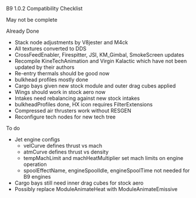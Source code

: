 B9 1.0.2 Compatibility Checklist

May not be complete

Already Done

* Stack node adjustments by V8jester and M4ck
* All textures converted to DDS
* CrossFeedEnabler, Firespitter, JSI, KM_Gimbal, SmokeScreen updates
* Recompile KineTechAnimation and Virgin Kalactic which have not been updated by their authors
* Re-entry thermals should be good now
* bulkhead profiles mostly done
* Cargo bays given new stock module and outer drag cubes applied
* Wings should work in stock aero now
* Intakes need rebalancing against new stock intakes
* bulkheadProfiles done, HX icon requires FilterExtensions
* Compressed air thrusters work without RESGEN
* Reconfigure tech nodes for new tech tree

To do

* Jet engine configs
	* velCurve defines thrust vs mach
	* atmCurve defines thrust vs density
	* tempMachLimit and machHeatMultiplier set mach limits on engine operation
	* spoolEffectName, engineSpoolIdle, engineSpoolTime not needed for B9 engines
* Cargo bays still need inner drag cubes for stock aero
* Possibly replace ModuleAnimateHeat with ModuleAnimateEmissive
